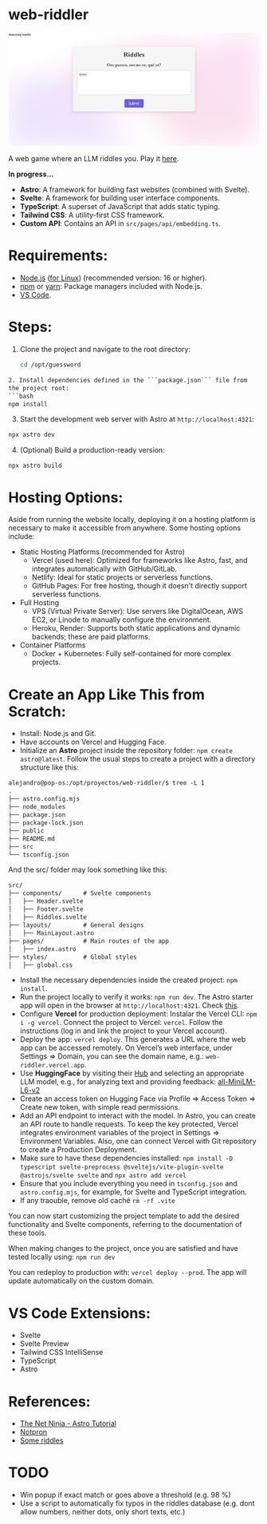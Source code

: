 # web-riddler

<p align="center">
  <img src="./assets/riddler.png" alt="riddler" title="riddler" />
</p>

A web game where an LLM riddles you. Play it [here](web-riddler.vercel.app/).

__In progress...__

* **Astro**: A framework for building fast websites (combined with Svelte).
* **Svelte**: A framework for building user interface components.
* **TypeScript**: A superset of JavaScript that adds static typing.
* **Tailwind CSS**: A utility-first CSS framework.
* **Custom API**: Contains an API in `src/pages/api/embedding.ts`.

# Requirements:
* [Node.js](https://nodejs.org/) ([for Linux](https://nodejs.org/en/download)) (recommended version: 16 or higher).
* [npm](https://docs.npmjs.com/cli/v8/commands/npm-install) or [yarn](https://classic.yarnpkg.com/lang/en/docs/install/#windows-stable): Package managers included with Node.js.
* [VS Code](https://code.visualstudio.com/docs/setup/setup-overview).

# Steps:

1. Clone the project and navigate to the root directory:  
   ```bash
   cd /opt/guessword
```
2. Install dependencies defined in the ```package.json``` file from the project root:
```bash
npm install
```
3. Start the development web server with Astro at ```http://localhost:4321```:
```bash
npx astro dev
```
4. (Optional) Build a production-ready version:
```bash
npx astro build
```

# Hosting Options:
Aside from running the website locally, deploying it on a hosting platform is necessary to make it accessible from anywhere. Some hosting options include:

- Static Hosting Platforms (recommended for Astro)
	- Vercel (used here): Optimized for frameworks like Astro, fast, and integrates automatically with GitHub/GitLab.
	- Netlify: Ideal for static projects or serverless functions.
	- GitHub Pages: For free hosting, though it doesn't directly support serverless functions.
- Full Hosting
	- VPS (Virtual Private Server): Use servers like DigitalOcean, AWS EC2, or Linode to manually configure the environment.
	- Heroku, Render: Supports both static applications and dynamic backends; these are paid platforms.
- Container Platforms
	- Docker + Kubernetes: Fully self-contained for more complex projects.

# Create an App Like This from Scratch:
* Install: Node.js and Git.
* Have accounts on Vercel and Hugging Face.
* Initialize an **Astro** project inside the repository folder: ```npm create astro@latest```. Follow the usual steps to create a project with a directory structure like this:
```
alejandro@pop-os:/opt/proyectos/web-riddler/$ tree -L 1
.
├── astro.config.mjs
├── node_modules
├── package.json
├── package-lock.json
├── public
├── README.md
├── src
└── tsconfig.json
```
And the src/ folder may look something like this:
```
src/
├── components/      # Svelte components
│   ├── Header.svelte
│   ├── Footer.svelte
│   ├── Riddles.svelte
├── layouts/         # General designs
│   ├── MainLayout.astro
├── pages/           # Main routes of the app
│   ├── index.astro
├── styles/          # Global styles
│   ├── global.css
```

* Install the necessary dependencies inside the created project: ```npm install```.
* Run the project locally to verify it works: ```npm run dev```. The Astro starter app will open in the browser at ```http://localhost:4321```. Check [this](./assets/README_astro.md).
* Configure **Vercel** for production deployment: Instalar the Vercel CLI: ```npm i -g vercel```. Connect the project to Vercel: ```vercel```. Follow the instructions (log in and link the project to your Vercel account).
* Deploy the app: ```vercel deploy```. This generates a URL where the web app can be accessed remotely. On Vercel’s web interface, under Settings => Domain, you can see the domain name, e.g.: ```web-riddler.vercel.app```.
* Use **HuggingFace** by visiting their [Hub](https://huggingface.co/models) and selecting an appropriate LLM model, e.g., for analyzing text and providing feedback: [all-MiniLM-L6-v2](https://huggingface.co/sentence-transformers/all-MiniLM-L6-v2) 
* Create an access token on Hugging Face via Profile => Access Token => Create new token, with simple read permissions.
* Add an API endpoint to interact with the model. In Astro, you can create an API route to handle requests. To keep the key protected, Vercel integrates environment variables of the project in Settings => Environment Variables. Also, one can connect Vercel with Git repository to create a Production Deployment.
* Make sure to have these dependencies installed: ```npm install -D typescript svelte-preprocess @sveltejs/vite-plugin-svelte @astrojs/svelte svelte``` and ```npx astro add vercel```
* Ensure that you include everything you need in ```tsconfig.json``` and ```astro.config.mjs```, for example, for Svelte and TypeScript integration.
* If any traouble, remove old caché ```rm -rf .vite```

You can now start customizing the project template to add the desired functionality and Svelte components, referring to the documentation of these tools.

When making changes to the project, once you are satisfied and have tested locally using: ```npm run dev```

You can redeploy to production with: ```vercel deploy --prod```. The app will update automatically on the custom domain.

# VS Code Extensions:
* Svelte
* Svelte Preview
* Tailwind CSS IntelliSense
* TypeScript
* Astro

# References:
- [The Net Ninja - Astro Tutorial](https://www.youtube.com/watch?v=gUs-Sissb48&ab_channel=NetNinja)
- [Notpron](https://es.wikipedia.org/wiki/Notpron)
- [Some riddles](https://huggingface.co/datasets/flyingfishinwater/riddle/blob/main/riddle.jsonl)

# TODO
* Win popup if exact match or goes above a threshold (e.g. 98 %)
* Use a script to automatically fix typos in the riddles database (e.g. dont allow numbers, neither dots, only short texts, etc.)

